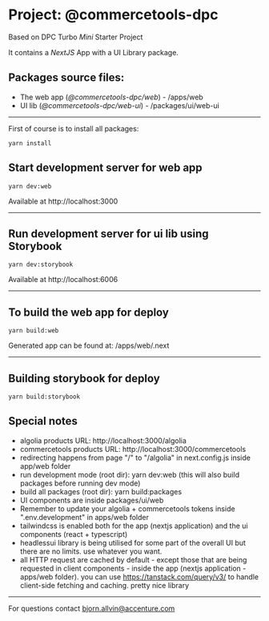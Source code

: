 # Project: @commercetools-dpc

Based on DPC Turbo _Mini_ Starter Project

It contains a _NextJS_ App with a UI Library package.


## Packages source files:

- The web app (_@commercetools-dpc/web_) - /apps/web
- UI lib (_@commercetools-dpc/web-ui_) - /packages/ui/web-ui

---

First of course is to install all packages:

`yarn install`

## Start development server for web app

`yarn dev:web`

Available at http://localhost:3000

---

## Run development server for ui lib using Storybook

`yarn dev:storybook`

Available at http://localhost:6006

---

## To build the web app for deploy

`yarn build:web`

Generated app can be found at: /apps/web/.next

---

## Building storybook for deploy

`yarn build:storybook`

## Special notes

- algolia products URL: http://localhost:3000/algolia
- commercetools products URL: http://localhost:3000/commercetools
- redirecting happens from page "/" to "/algolia" in next.config.js inside app/web folder
- run development mode (root dir):  yarn dev:web (this will also build packages before running dev mode)
- build all packages (root dir): yarn build:packages
- UI components are inside packages/ui/web
- Remember to update your algolia + commercetools tokens inside ".env.development" in apps/web folder
- tailwindcss is enabled both for the app (nextjs application) and the ui components (react + typescript)
- headlessui library is being utilised for some part of the overall UI but there are no limits. use whatever you want.
- all HTTP request are cached by default - except those that are being requested in client components - inside the app (nextjs application - apps/web folder). you can use https://tanstack.com/query/v3/ to handle client-side fetching and caching. pretty nice library

---

For questions contact bjorn.allvin@accenture.com
